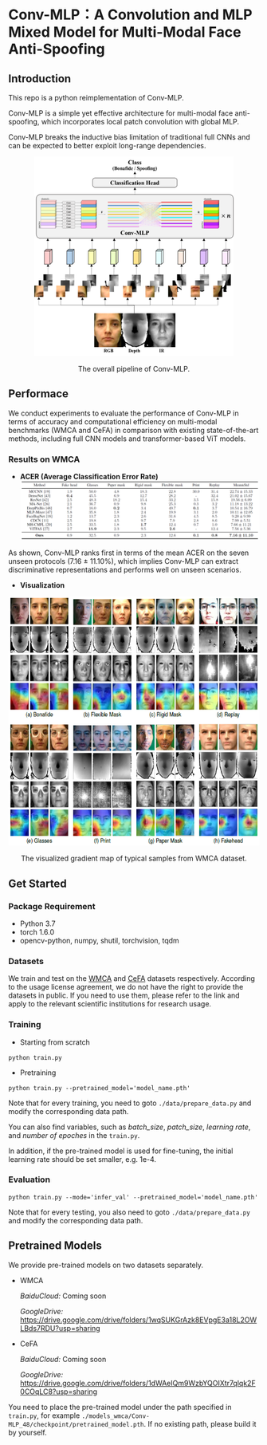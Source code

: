 # Conv-MLP：A Convolution and MLP Mixed Model for Multi-Modal Face Anti-Spoofing




## Introduction

This repo is a python reimplementation of Conv-MLP.

Conv-MLP is a simple yet effective  architecture for multi-modal face anti-spoofing, which incorporates local patch convolution with global MLP. 

Conv-MLP breaks the inductive bias limitation of traditional full CNNs and can be expected to better exploit long-range dependencies.
 
<div align=center>
<img src="image/conv-mlp-1-1118.png" width="400" height="400"/>

The overall pipeline of Conv-MLP.
</div>


## Performace

We conduct experiments to evaluate the performance of
Conv-MLP in terms of accuracy and computational efficiency
on multi-modal benchmarks (WMCA and CeFA) in comparison with existing state-of-the-art methods, including full CNN models and transformer-based ViT models.

### Results on WMCA

- **ACER (Average Classification Error Rate)**
![alt text](image/res-wmca.png )

As shown, Conv-MLP ranks first in terms of the mean ACER on the seven unseen protocols (7.16 $\pm$ 11.10%), which implies Conv-MLP can extract discriminative representations and performs well on unseen scenarios.

- **Visualization**
<div align=center>
<img src="image/grad-wmca.png" width="600" height="500"/>

The visualized gradient map of typical samples from WMCA dataset.
</div>




## Get Started

### Package Requirement

- Python 3.7
- torch 1.6.0
- opencv-python, numpy, shutil, torchvision, tqdm

### Datasets

We train and test on the [WMCA](https://www.idiap.ch/dataset/wmca) and [CeFA](https://sites.google.com/qq.com/face-anti-spoofing/dataset-download/casia-surf-cefacvpr2020) datasets respectively. According to the usage license agreement, we do not have the right to provide the datasets in public. If you need to use them, please refer to the link and apply to the relevant scientific institutions for research usage.

### Training

- Starting from scratch
```
python train.py
```
- Pretraining
```
python train.py --pretrained_model='model_name.pth'
```
Note that for every training, you need to goto `./data/prepare_data.py` and modify the corresponding data path.

You can also find variables, such as *batch_size*, *patch_size*, *learning rate*, and *number of epoches* in the `train.py`.

In addition, if the pre-trained model is used for fine-tuning, the initial learning rate should be set smaller, e.g. 1e-4.

### Evaluation

```
python train.py --mode='infer_val' --pretrained_model='model_name.pth'
```
Note that for every testing, you also need to goto `./data/prepare_data.py` and modify the corresponding data path.

## Pretrained Models

We provide pre-trained models on two datasets separately.

- WMCA

    *BaiduCloud:* Coming soon

    *GoogleDrive:* https://drive.google.com/drive/folders/1wqSUKGrAzk8EVpgE3a18L2OWLBds7RDU?usp=sharing
    
- CeFA

    *BaiduCloud:* Coming soon

    *GoogleDrive:* https://drive.google.com/drive/folders/1dWAeIQm9WzbYQOIXtr7qlqk2F0COqLC8?usp=sharing

You need to place the pre-trained model under the path specified in `train.py`, for example `./models_wmca/Conv-MLP_48/checkpoint/pretrained_model.pth`. If no existing path, please build it by yourself.
